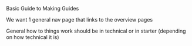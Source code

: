 Basic Guide to Making Guides



We want 1 general nav page that links to the overview pages

General how to things work should be in technical or in starter (depending on how technical it is)




